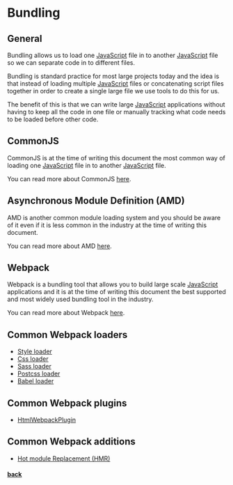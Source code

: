 # Bundling

## General

Bundling allows us to load one [JavaScript](../javascript/javascript.md) file in to another [JavaScript](../javascript/javascript.md) file so we can separate code in to different files.

Bundling is standard practice for most large projects today and the idea is that instead of loading multiple [JavaScript](../javascript/javascript.md) files or concatenating script files together in order to create a single large file we use tools to do this for us.

The benefit of this is that we can write large [JavaScript](../javascript/javascript.md) applications without having to keep all the code in one file or manually tracking what code needs to be loaded before other code.

## CommonJS

CommonJS is at the time of writing this document the most common way of loading one [JavaScript](../javascript/javascript.md) file in to another [JavaScript](../javascript/javascript.md) file.

You can read more about CommonJS [here](http://www.commonjs.org/).

## Asynchronous Module Definition (AMD)

AMD is another common module loading system and you should be aware of it even if it is less common in the industry at the time of writing this document.

You can read more about AMD [here](https://en.wikipedia.org/wiki/Asynchronous_module_definition).

## Webpack

Webpack is a bundling tool that allows you to build large scale [JavaScript](../javascript/javascript.md) applications and it is at the time of writing this document the best supported and most widely used bundling tool in the industry.

You can read more about Webpack [here](https://webpack.js.org/).


## Common Webpack loaders

* [Style loader](https://github.com/webpack-contrib/style-loader)
* [Css loader](https://github.com/webpack-contrib/css-loader)
* [Sass loader](https://github.com/webpack-contrib/sass-loader)
* [Postcss loader](https://github.com/postcss/postcss-loader)
* [Babel loader](https://github.com/babel/babel-loader)

## Common Webpack plugins

* [HtmlWebpackPlugin](https://webpack.js.org/plugins/html-webpack-plugin/)

## Common Webpack additions

* [Hot module Replacement (HMR)](https://webpack.js.org/concepts/hot-module-replacement/)

#### [back](../../README.md)

